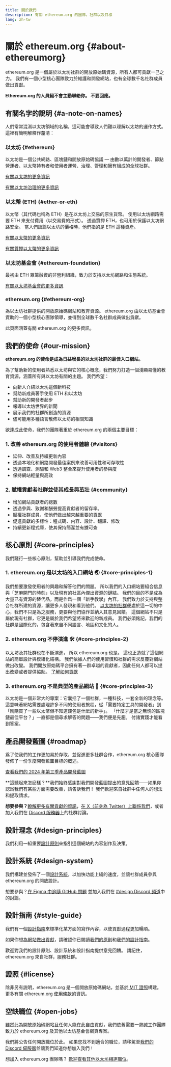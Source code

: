 ```yaml
---
title: 關於我們
description: 有關 ethereum.org 的團隊，社群以及目標
lang: zh-tw
---
```


# 關於 ethereum.org {#about-ethereumorg}

ethereum.org 是一個屬於以太坊社群的開放原始碼資源，所有人都可貢獻一己之力。 我們有一個小型核心團隊致力於維護和開發網站，也有全球數千名社群成員做出貢獻。

**Ethereum.org 的人員絕不會主動聯絡你。 不要回應。**

## 有關名字的說明 {#a-note-on-names}

人們常常混淆以太坊領域的名稱，這可能會導致人們難以理解以太坊的運作方式。 這裡有簡明解釋作釐清：

### 以太坊 {#ethereum}

以太坊是一個公共網路、區塊鏈和開放原始碼協議 — 由數以萬計的開發者、節點營運者、以太幣持有者和使用者運營、治理、管理和擁有組成的全球社群。

[有關以太坊的更多資訊](/what-is-ethereum/)

[有關以太坊治理的更多資訊](/governance/)

### 以太幣 (ETH) {#ether-or-eth}

以太幣（其代碼也稱為 ETH）是在以太坊上交易的原生貨幣。 使用以太坊網路需要 ETH 來支付費用（以交易費的形式）。 透過質押 ETH，也可用於保護以太坊網路安全。 當人們談論以太坊的價格時，他們指的是 ETH 這種資產。

[有關以太幣的更多資訊](/what-is-ether/)

[有關質押以太幣的更多資訊](/staking/)

### 以太坊基金會 {#ethereum-foundation}

最初由 ETH 眾籌融資的非營利組織，致力於支持以太坊網路和生態系統。

[有關以太坊基金會的更多資訊](/foundation/)

### ethereum.org {#ethereum-org}

為以太坊社群提供的開放原始碼網站和教育資源。 ethereum.org 由以太坊基金會資助的一個小型核心團隊領導，並得到全球數千名社群成員做出貢獻。

此頁面涵蓋有關 ethereum.org 的更多資訊。

## 我們的使命 {#our-mission}

**ethereum.org 的使命是成為日益增長的以太坊社群的最佳入口網站。**

為了幫助新的使用者熟悉以太坊與它的核心概念，我們努力打造一個淺顯易懂的教育資源，涵蓋所有與以太坊有關的主題。 我們希望：

- 向新人介紹以太坊這個新科技
- 幫助新成員著手使用 ETH 和以太坊
- 幫助新的開發者起步
- 報導以太坊世界的新聞
- 展示我們的社群所創造的資源
- 儘可能用多種語言散佈以太坊的相關知識

欲達成此使命，我們的團隊著重於 ethereum.org 的兩個主要目標：

### 1.  改善 ethereum.org 的使用者體驗 {#visitors}

- 延伸、改善及持續更新內容
- 透過本地化和網路開發最佳案例來改善可用性和可存取性
- 透過調查、測驗和 Web3 整合來提升使用者的參與度
- 保持網站輕量與高效

### 2. 賦權貢獻者社群並使其成長與茁壯 {#community}

- 增加網站貢獻者的總數
- 透過參與、致謝和酬勞提高貢獻者的留存率。
- 賦權社群成員，使他們做出越來越重要的貢獻
- 促進貢獻的多樣性：程式碼、内容、設計、翻譯、修改
- 持續更新程式庫，使其保持簡潔並有據可查

## 核心原則 {#core-principles}

我們踐行一些核心原則，幫助並引導我們完成使命。

### 1. ethereum.org 是以太坊的入口網站 🌏 {#core-principles-1}

我們想要激發使用者的興趣和解答他們的問題。 所以我們的入口網站要組合信息與「芝麻開門的時刻」以及現有的社區內傑出資源的鏈結。 我們的目的不是成為大量已有資源的替代品，而是作爲一個「新手教學」內容。 我們致力於支持與整合社群所建的資源，讓更多人發現和看到他們。 [以太坊的社群](/community/)便處於這一切的中心，我們不只是為之服務，更要與他們協作並納入其意見回饋。 這個網站不只是屬於現有社群，它更是屬於我們希望將來歡迎的新成員。 我們必須銘記，我們的社群是國際化的，包含著來自不同語言、地區和文化的人。

### 2. ethereum.org 不停演進 🛠 {#core-principles-2}

以太坊及其社群也在不斷演進， 所以 ethereum.org 也是。 這也正造就了這個網站的簡單設計與模組化結構。 我們依據人們的使用習慣和社群的需求反覆對網站做出改變。 我們開放原始碼平台擁有著一群卓越的貢獻者，因此任何人都可以提出改變或者提供協助。 [了解如何貢獻](/contributing/)

### 3. ethereum.org 不是典型的產品網站 🦄 {#core-principles-3}

以太坊是一個非常大的專案：它囊括了一個社群，一種科技，一套全新的理念等。 這意味著網站需要處理許多不同的使用者旅程，從「需要特定工具的開發者」到「剛購買了一些以太幣但不知道錢包是什麽的新手」。 「什麼才是當之無愧的區塊鏈最佳平台？」一直都是個尋求解答的問題——我們便是先趨。 付諸實踐才能看到答案。

## 產品開發藍圖 {#roadmap}

爲了使我們的工作更加易於存取，並促進更多社群合作，ethereum.org 核心團隊發佈了一份季度開發藍圖目標的概述。

[查看我們的 2024 年第三季產品開發藍圖](https://github.com/ethereum/ethereum-org-website/issues/13399)

**這聽起來怎麽樣？**我們始終感謝對我們開發藍圖提出的意見回饋——如果你認爲我們有某些方面需要改善，請告訴我們！ 我們歡迎來自社群中任何人的想法和提取請求。

**想要參與？**[瞭解更多有關貢獻的資訊](/contributing/)，[在 X（前身為 Twitter）上聯係我們](https://twitter.com/ethdotorg)，或者加入我們在 [ Discord 服務器](https://discord.gg/ethereum-org)上的社群討論。

## 設計理念 {#design-principles}

我們利用一組重要[設計原則](/contributing/design-principles/)來指引這個網站的內容創作及決策。

## 設計系統 {#design-system}

我們構建並發佈了一個[設計系統](https://www.figma.com/file/NrNxGjBL0Yl1PrNrOT8G2B/ethereum.org-Design-System?node-id=0%3A1&t=QBt9RkhpPqzE3Aa6-1)，以加快功能上綫的速度，並讓社群成員參與 ethereum.org 的開放設計。

想要參與？[在 Figma 中追隨 ](https://www.figma.com/file/NrNxGjBL0Yl1PrNrOT8G2B/ethereum.org-Design-System) [GitHub 問題](https://github.com/ethereum/ethereum-org-website/issues/6284) 並加入我們在 [#design Discord 頻道](https://discord.gg/ethereum-org)中的討論。

## 設計指南 {#style-guide}

我們有一個[設計指南](/contributing/style-guide/)來標準化某方面的寫作內容，以使貢獻過程更加暢順。

如果你想[為網站做出貢獻](/contributing/)，請確認你已閱讀[我們的原則](/contributing/design-principles/)和[我們的設計指南](/contributing/style-guide/)。

歡迎對我們的設計原則、設計系統和設計指南提供意見回饋。 請記住，ethereum.org 來自社群，服務社群。

## 證照 {#license}

除非另有説明，ethereum.org 是一個開放原始碼網站，並基於[ MIT 證照](https://github.com/ethereum/ethereum-org-website/blob/dev/LICENSE)構建。 更多有關 ethereum.org [使用條款](/terms-of-use/)的資訊。

## 空缺職位 {#open-jobs}

雖然此為開放原始碼網站且任何人能在此自由貢獻，我們依舊需要一熱誠工作團隊致力於 ethereum.org 及其他以太坊基金會網頁專案。

我們將公告任何開放職位於此。 如果您找不到適合的職位，請移駕至[我們的 Discord 伺服器](https://discord.gg/ethereum-org)並讓我們知道你想加入我們！

想加入 ethereum.org 團隊嗎？ [歡迎查看其他以太坊相連職位](/community/get-involved/#ethereum-jobs/)。
